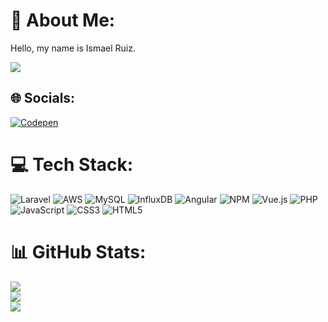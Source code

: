 # 💫 About Me:
Hello, my name is Ismael Ruiz.

[![](https://visitcount.itsvg.in/api?id=Excalibur783&icon=5&color=6)](https://visitcount.itsvg.in)

## 🌐 Socials:
[![Codepen](https://img.shields.io/badge/Codepen-000000?style=for-the-badge&logo=codepen&logoColor=white)](https://codepen.io/Excalibur783) 

# 💻 Tech Stack:
![Laravel](https://img.shields.io/badge/laravel-%23FF2D20.svg?style=plastic&logo=laravel&logoColor=white) ![AWS](https://img.shields.io/badge/AWS-%23FF9900.svg?style=plastic&logo=amazon-aws&logoColor=white) ![MySQL](https://img.shields.io/badge/mysql-4479A1.svg?style=plastic&logo=mysql&logoColor=white) ![InfluxDB](https://img.shields.io/badge/InfluxDB-22ADF6?style=plastic&logo=InfluxDB&logoColor=white) ![Angular](https://img.shields.io/badge/angular-%23DD0031.svg?style=plastic&logo=angular&logoColor=white) ![NPM](https://img.shields.io/badge/NPM-%23CB3837.svg?style=plastic&logo=npm&logoColor=white) ![Vue.js](https://img.shields.io/badge/vue.js-%2335495e.svg?style=plastic&logo=vuedotjs&logoColor=%234FC08D) ![PHP](https://img.shields.io/badge/php-%23777BB4.svg?style=plastic&logo=php&logoColor=white) ![JavaScript](https://img.shields.io/badge/javascript-%23323330.svg?style=plastic&logo=javascript&logoColor=%23F7DF1E) ![CSS3](https://img.shields.io/badge/css3-%231572B6.svg?style=plastic&logo=css3&logoColor=white) ![HTML5](https://img.shields.io/badge/html5-%23E34F26.svg?style=plastic&logo=html5&logoColor=white)
# 📊 GitHub Stats:
![](https://github-readme-stats.vercel.app/api?username=Excalibur783&theme=transparent&hide_border=true&include_all_commits=false&count_private=false)<br/>
![](https://github-readme-streak-stats.herokuapp.com/?user=Excalibur783&theme=transparent&hide_border=true)<br/>
![](https://github-readme-stats.vercel.app/api/top-langs/?username=Excalibur783&theme=transparent&hide_border=true&include_all_commits=false&count_private=false&layout=compact)

<!-- Proudly created with GPRM ( https://gprm.itsvg.in ) -->
